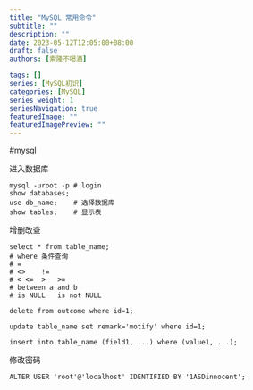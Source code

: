 ```yaml
---
title: "MySQL 常用命令"
subtitle: ""
description: ""
date: 2023-05-12T12:05:00+08:00
draft: false
authors: [索隆不喝酒]

tags: []
series: [MySQL初识]
categories: [MySQL]
series_weight: 1
seriesNavigation: true
featuredImage: ""
featuredImagePreview: ""
---
```

<!--more-->
#mysql

进入数据库
```mysql
mysql -uroot -p	# login
show databases;
use db_name;	# 选择数据库
show tables;	# 显示表
```

增删改查
```mysql
select * from table_name;
# where 条件查询
# =
# <>	!=
# <	<=	>	>=
# between a and b
# is NULL	is not NULL

delete from outcome where id=1;

update table_name set remark='motify' where id=1;

insert into table_name (field1, ...) where (value1, ...);
```

修改密码
```mysql
ALTER USER 'root'@'localhost' IDENTIFIED BY '1ASDinnocent';
```